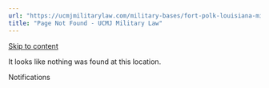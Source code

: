 ```yaml
---
url: "https://ucmjmilitarylaw.com/military-bases/fort-polk-louisiana-military-defense-lawyer-ucmj-legal-guide/%7Blocation14"
title: "Page Not Found - UCMJ Military Law"
---
```


[Skip to content](https://ucmjmilitarylaw.com/military-bases/fort-polk-louisiana-military-defense-lawyer-ucmj-legal-guide/%7Blocation14#content)

It looks like nothing was found at this location.

Notifications